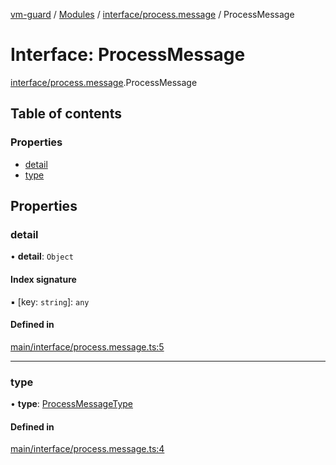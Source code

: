 [vm-guard](../README.md) / [Modules](../modules.md) / [interface/process.message](../modules/interface_process_message.md) / ProcessMessage

# Interface: ProcessMessage

[interface/process.message](../modules/interface_process_message.md).ProcessMessage

## Table of contents

### Properties

- [detail](interface_process_message.processmessage.md#detail)
- [type](interface_process_message.processmessage.md#type)

## Properties

### detail

• **detail**: `Object`

#### Index signature

▪ [key: `string`]: `any`

#### Defined in

[main/interface/process.message.ts:5](https://github.com/canguser/vm-guard/blob/0b58984/main/interface/process.message.ts#L5)

___

### type

• **type**: [ProcessMessageType](../enums/enum_process_message_type.processmessagetype.md)

#### Defined in

[main/interface/process.message.ts:4](https://github.com/canguser/vm-guard/blob/0b58984/main/interface/process.message.ts#L4)
